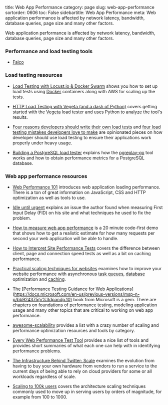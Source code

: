 title: Web App Performance
category: page
slug: web-app-performance
sortorder: 0606
toc: False
sidebartitle: Web App Performance
meta: Web application performance is affected by network latency, bandwidth, database queries, page size and many other factors.


Web application performance is affected by network latency, bandwidth, 
database queries, page size and many other factors.


### Performance and load testing tools
* [Falco](https://github.com/theodo/falco)


### Load testing resources
* [Load Testing with Locust.io & Docker Swarm](https://wheniwork.engineering/load-testing-with-locust-io-docker-swarm-d78a2602997a)
  shows you how to set up load tests using [Docker](/docker.html) containers
  along with AWS for scaling up the tests.

* [HTTP Load Testing with Vegeta (and a dash of Python)](https://serialized.net/2017/06/load-testing-with-vegeta-and-python/)
  covers getting started with the [Vegeta](https://github.com/tsenart/vegeta)
  load tester and uses Python to analyze the tool's results.

* [Four reasons developers should write their own load tests](https://engineering.klarna.com/four-reasons-developers-should-write-their-own-load-tests-fac74c1be9f1)
  and 
  [four load testing mistakes developers love to make](https://engineering.klarna.com/four-load-testing-mistakes-developers-love-to-make-68b443f7e8a2)
  are opinionated pieces on how developer should use load testing to
  ensure their applications work properly under heavy usage.

* [Building a PostgreSQL load tester](https://blog.lawrencejones.dev/building-a-postgresql-load-tester/)
  explains how the [pgreplay-go](https://github.com/gocardless/pgreplay-go/)
  tool works and how to obtain performance metrics for a PostgreSQL database.


### Web app performance resources

* [Web Performance 101](https://3perf.com/talks/web-perf-101/) introduces
  web application loading performance. There is a ton of great information
  on JavaScript, CSS and HTTP optimization as well as tools to use. 

* [Idle until urgent](https://philipwalton.com/articles/idle-until-urgent/)
  explains an issue the author found when measuring First Input Delay (FID) 
  on his site and what techniques he used to fix the problem.

* [How to measure web app performance](https://blog.miguelgrinberg.com/post/video-how-to-measure-web-app-performance)
  is a 20 minute code-first demo that shows how to get a realistic estimate
  for how many requests per second your web application will be able to handle.

* [How to Interpret Site Performance Tests](https://fly.io/articles/how-to-understand-performance-tests/)
  covers the difference between client, page and connection speed tests
  as well as a bit on caching performance.

* [Practical scaling techniques for websites](https://hackernoon.com/practical-scaling-techniques-for-web-sites-554a38dbd492)
  examines how to improve your website performance with asynchronous 
  [task queues](/task-queues.html), [database](/databases.html) optimization
  and [caching](/caching.html).

* The [Performance Testing Guidance for Web Applications](https://docs.microsoft.com/en-us/previous-versions/msp-n-p/bb924375(v%3dpandp.10)
  book from Microsoft is a gem. There are chapters on foundations of 
  performance testing, modeling application usage and many other topics
  that are critical to working on web app performance.

* [awesome-scalability](https://github.com/binhnguyennus/awesome-scalability)
  provides a list with a crazy number of scaling and performance optimization 
  resources and tools by category.

* [Every Web Performance Test Tool](https://www.swyx.io/writing/webperf-tests/)
  provides a nice list of tools and provides short summaries of what each
  one can help with in identifying performance problems.

* [The Infrastructure Behind Twitter: Scale](https://blog.twitter.com/engineering/en_us/topics/infrastructure/2017/the-infrastructure-behind-twitter-scale.html)
  examines the evolution from having to buy your own hardware from vendors
  to run a service to the current days of being able to rely on cloud 
  providers for some or all workloads regardless of scale.

* [Scaling to 100k users](https://alexpareto.com/scalability/systems/2020/02/03/scaling-100k.html)
  covers the architecture scaling techniques commonly used to move up 
  in serving users by orders of magnitude, for example from 100 to 1000.

